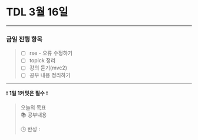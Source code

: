 # TDL 3월 16일

---

### 금일 진행 항목
> - [ ] rse - 오류 수정하기
> - [ ] topick 정리
> - [ ] 강의 듣기(mvc2)
> - [ ] 공부 내용 정리하기

---

❗ **1일 1커밋은 필수** ❗

> 오늘의 목표  
> 📚 공부내용
>
> 🕒 반성 :
>
> 